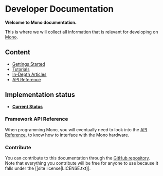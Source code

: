 # Developer Documentation

**Welcome to Mono documentation.**

This is where we will collect all information that is relevant for developing
on [Mono](http://openmono.com).

## Content

 * [Gettings Started](getting-started/getting_started.md)
 * [Tutorials](tutorials/tutorials.md)
 * [In-Depth Articles](articles/articles.md)
 * [API Reference](reference/reference.md)

## Implementation status

 * **[Current Status](current-status.md)**

### Framework API Reference

When programming Mono, you will eventually need to look into the
[API Reference](http://developer.openmono.com/reference/latest), to know how to
interface with the Mono hardware.

### Contribute

You can contribute to this documentation through the
[GitHub repository](https://github.com/getopenmono/monodocs).
Note that everything you contribute will be free for anyone to use because
it falls under the [[site license|LICENSE.txt]].

